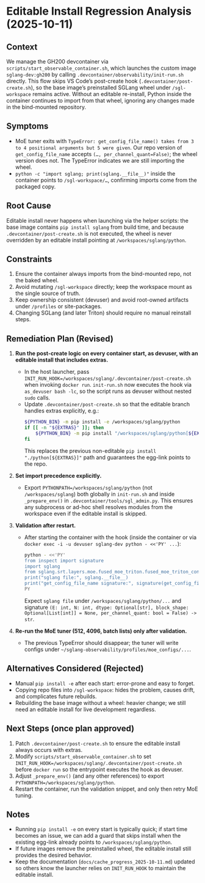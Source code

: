 # Editable Install Regression Analysis (2025-10-11)

## Context

We manage the GH200 devcontainer via `scripts/start_observable_container.sh`, which launches the custom image `sglang-dev:gh200` by calling `.devcontainer/observability/init-run.sh` directly. This flow skips VS Code’s post-create hook (`.devcontainer/post-create.sh`), so the base image’s preinstalled SGLang wheel under `/sgl-workspace` remains active. Without an editable re-install, Python inside the container continues to import from that wheel, ignoring any changes made in the bind-mounted repository.

## Symptoms

- MoE tuner exits with `TypeError: get_config_file_name() takes from 3 to 4 positional arguments but 5 were given`. Our repo version of `get_config_file_name` accepts `(…, per_channel_quant=False)`; the wheel version does not. The TypeError indicates we are still importing the wheel.
- `python -c "import sglang; print(sglang.__file__)"` inside the container points to `/sgl-workspace/…`, confirming imports come from the packaged copy.

## Root Cause

Editable install never happens when launching via the helper scripts: the base image contains `pip install sglang` from build time, and because `.devcontainer/post-create.sh` is not executed, the wheel is never overridden by an editable install pointing at `/workspaces/sglang/python`.

## Constraints

1. Ensure the container always imports from the bind-mounted repo, not the baked wheel.
2. Avoid mutating `/sgl-workspace` directly; keep the workspace mount as the single source of truth.
3. Keep ownership consistent (devuser) and avoid root-owned artifacts under `/profiles` or site-packages.
4. Changing SGLang (and later Triton) should require no manual reinstall steps.

## Remediation Plan (Revised)

1. **Run the post-create logic on every container start, as devuser, with an editable install that includes extras.**
   - In the host launcher, pass `INIT_RUN_HOOK=/workspaces/sglang/.devcontainer/post-create.sh` when invoking `docker run`. `init-run.sh` now executes the hook via `as_devuser bash -lc`, so the script runs as devuser without nested `sudo` calls.
   - Update `.devcontainer/post-create.sh` so that the editable branch handles extras explicitly, e.g.:
     ```bash
     ${PYTHON_BIN} -m pip install -e /workspaces/sglang/python
     if [[ -n "${EXTRAS}" ]]; then
         ${PYTHON_BIN} -m pip install "/workspaces/sglang/python[${EXTRAS}]"
     fi
     ```
     This replaces the previous non-editable `pip install "./python[${EXTRAS}]"` path and guarantees the egg-link points to the repo.

2. **Set import precedence explicitly.**
   - Export `PYTHONPATH=/workspaces/sglang/python` (not `/workspaces/sglang`) both globally in `init-run.sh` and inside `_prepare_env()` in `.devcontainer/tools/sgl_admin.py`. This ensures any subprocess or ad-hoc shell resolves modules from the workspace even if the editable install is skipped.

3. **Validation after restart.**
   - After starting the container with the hook (inside the container or via `docker exec -i -u devuser sglang-dev python - <<'PY' ...`):
     ```bash
     python - <<'PY'
     from inspect import signature
     import sglang
     from sglang.srt.layers.moe.fused_moe_triton.fused_moe_triton_config import get_config_file_name
     print("sglang file:", sglang.__file__)
     print("get_config_file_name signature:", signature(get_config_file_name))
     PY
     ```
     Expect `sglang file` under `/workspaces/sglang/python/...` and signature `(E: int, N: int, dtype: Optional[str], block_shape: Optional[List[int]] = None, per_channel_quant: bool = False) -> str`.

4. **Re-run the MoE tuner (512, 4096, batch lists) only after validation.**
   - The previous TypeError should disappear; the tuner will write configs under `~/sglang-observability/profiles/moe_configs/...`.

## Alternatives Considered (Rejected)

- Manual `pip install -e` after each start: error-prone and easy to forget.
- Copying repo files into `/sgl-workspace`: hides the problem, causes drift, and complicates future rebuilds.
- Rebuilding the base image without a wheel: heavier change; we still need an editable install for live development regardless.

## Next Steps (once plan approved)

1. Patch `.devcontainer/post-create.sh` to ensure the editable install always occurs with extras.
2. Modify `scripts/start_observable_container.sh` to set `INIT_RUN_HOOK=/workspaces/sglang/.devcontainer/post-create.sh` before `docker run` so the entrypoint executes the hook as devuser.
3. Adjust `_prepare_env()` (and any other references) to export `PYTHONPATH=/workspaces/sglang/python`.
4. Restart the container, run the validation snippet, and only then retry MoE tuning.

## Notes

- Running `pip install -e` on every start is typically quick; if start time becomes an issue, we can add a guard that skips install when the existing egg-link already points to `/workspaces/sglang/python`.
- If future images remove the preinstalled wheel, the editable install still provides the desired behavior.
- Keep the documentation (`docs/cache_progress_2025-10-11.md`) updated so others know the launcher relies on `INIT_RUN_HOOK` to maintain the editable install.
